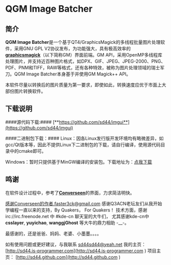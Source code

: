 QGM Image Batcher
==========

简介
----------
**QGM Image Batcher**是一个基于QT4/GraphicsMagick的多线程批量图片处理软件，采用GNU GPL V2协议发布，为功能强大，具有极高效率的 [**graphicsmagick**](http://www.graphicsmagick.org/)（以下简称GM）界面前端。GM API，采用OpenMP多线程库处理图片，并支持近百种图片格式，如DPX、GIF、JPEG、JPEG-2000、PNG、PDF、PNM和TIFF，RAW等格式，还有各种特效，被称为图片处理领域的瑞士军刀。QGM Image Batcher本身基于并使用GM Magick++ API。

本软件尽量以转换后的图片质量为第一要求，即使如此，转换速度应优于市面上大部份图片转换软件。

下载说明
----------
####源代码下载:####
[**https://github.com/sd44/imgui**](https://github.com/sd44/imgui)

####二进制包下载：####
Linux：因各Linux发行版开发环境均有略微差异，如gcc/Qt版本等，因此不提供Linux下二进制包的下载，请自行编译，使用源代码目录中的cmake即可。

Windows：暂时只提供基于MinGW编译的安装包。下载地址为：[点我下载](http://)

鸣谢
----------
在软件设计过程中，参考了[**Converseen**](http://converseen.sf.net)的界面，力求简洁明快。

感谢Converseen的作者.faster3ck@gmail.com
感谢Q3ACN老坛友们从我开始学编程一直以来的支持，By Quakers， For Quakers！
技术方面，感谢 irc://irc.freenode.net 中 #kde-cn 聊天室的大牛们，
尤其感谢kde-cn中**csslayer**, **yuyichao**, **wanggjGhost** 等大牛的鼎力相助 -__-。

最感谢的，还是爸爸、妈妈、老婆、小墨墨。。。。

如有使用问题或更好建议，与我联系
<sd44sd44@yeah.net>
我的主页：  [http://sd44.is-programmer.com](http://sd44.is-programmer.com )
项目主页：  [http://sd44.github.com](http://sd44.github.com )


